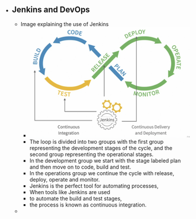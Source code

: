 - ## Jenkins and DevOps
	- Image explaining the use of Jenkins
		- ![image.png](../assets/image_1659967471696_0.png)
		- The loop is divided into two groups with the first group representing the development stages of the cycle, and the second group representing the operational stages.
		- In the development group we start with the stage labeled plan and then move on to code, build and test.
		- In the operations group we continue the cycle with release, deploy, operate and monitor.
		- Jenkins is the perfect tool for automating processes,
		- When tools like Jenkins are used
		- to automate the build and test stages,
		- the process is known as continuous integration.
	-